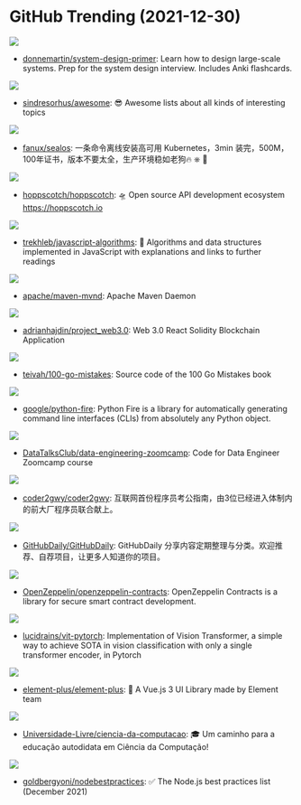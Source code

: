 # GitHub Trending (2021-12-30)

![](https://img.shields.io/badge/Python-New%20522-green?style=flat-square&logo=appveyor)
- [donnemartin/system-design-primer](https://github.com/donnemartin/system-design-primer): Learn how to design large-scale systems. Prep for the system design interview. Includes Anki flashcards.

![](https://img.shields.io/badge/none-New%20265-green?style=flat-square&logo=appveyor)
- [sindresorhus/awesome](https://github.com/sindresorhus/awesome): 😎 Awesome lists about all kinds of interesting topics

![](https://img.shields.io/badge/Go-New%20179-green?style=flat-square&logo=appveyor)
- [fanux/sealos](https://github.com/fanux/sealos): 一条命令离线安装高可用 Kubernetes，3min 装完，500M，100年证书，版本不要太全，生产环境稳如老狗🔥 ⎈ 🐳

![](https://img.shields.io/badge/Vue-New%2048-green?style=flat-square&logo=appveyor)
- [hoppscotch/hoppscotch](https://github.com/hoppscotch/hoppscotch): 🛸 Open source API development ecosystem https://hoppscotch.io

![](https://img.shields.io/badge/JavaScript-New%20415-green?style=flat-square&logo=appveyor)
- [trekhleb/javascript-algorithms](https://github.com/trekhleb/javascript-algorithms): 📝 Algorithms and data structures implemented in JavaScript with explanations and links to further readings

![](https://img.shields.io/badge/Java-New%2071-green?style=flat-square&logo=appveyor)
- [apache/maven-mvnd](https://github.com/apache/maven-mvnd): Apache Maven Daemon

![](https://img.shields.io/badge/JavaScript-New%2070-green?style=flat-square&logo=appveyor)
- [adrianhajdin/project_web3.0](https://github.com/adrianhajdin/project_web3.0): Web 3.0 React Solidity Blockchain Application

![](https://img.shields.io/badge/Go-New%2071-green?style=flat-square&logo=appveyor)
- [teivah/100-go-mistakes](https://github.com/teivah/100-go-mistakes): Source code of the 100 Go Mistakes book

![](https://img.shields.io/badge/Python-New%20325-green?style=flat-square&logo=appveyor)
- [google/python-fire](https://github.com/google/python-fire): Python Fire is a library for automatically generating command line interfaces (CLIs) from absolutely any Python object.

![](https://img.shields.io/badge/none-New%2081-green?style=flat-square&logo=appveyor)
- [DataTalksClub/data-engineering-zoomcamp](https://github.com/DataTalksClub/data-engineering-zoomcamp): Code for Data Engineer Zoomcamp course

![](https://img.shields.io/badge/none-New%2026-green?style=flat-square&logo=appveyor)
- [coder2gwy/coder2gwy](https://github.com/coder2gwy/coder2gwy): 互联网首份程序员考公指南，由3位已经进入体制内的前大厂程序员联合献上。

![](https://img.shields.io/badge/none-New%2053-green?style=flat-square&logo=appveyor)
- [GitHubDaily/GitHubDaily](https://github.com/GitHubDaily/GitHubDaily): GitHubDaily 分享内容定期整理与分类。欢迎推荐、自荐项目，让更多人知道你的项目。

![](https://img.shields.io/badge/JavaScript-New%2036-green?style=flat-square&logo=appveyor)
- [OpenZeppelin/openzeppelin-contracts](https://github.com/OpenZeppelin/openzeppelin-contracts): OpenZeppelin Contracts is a library for secure smart contract development.

![](https://img.shields.io/badge/Python-New%2030-green?style=flat-square&logo=appveyor)
- [lucidrains/vit-pytorch](https://github.com/lucidrains/vit-pytorch): Implementation of Vision Transformer, a simple way to achieve SOTA in vision classification with only a single transformer encoder, in Pytorch

![](https://img.shields.io/badge/Vue-New%2077-green?style=flat-square&logo=appveyor)
- [element-plus/element-plus](https://github.com/element-plus/element-plus): 🎉 A Vue.js 3 UI Library made by Element team

![](https://img.shields.io/badge/none-New%2074-green?style=flat-square&logo=appveyor)
- [Universidade-Livre/ciencia-da-computacao](https://github.com/Universidade-Livre/ciencia-da-computacao): 🎓 Um caminho para a educação autodidata em Ciência da Computação!

![](https://img.shields.io/badge/JavaScript-New%2059-green?style=flat-square&logo=appveyor)
- [goldbergyoni/nodebestpractices](https://github.com/goldbergyoni/nodebestpractices): ✅ The Node.js best practices list (December 2021)

